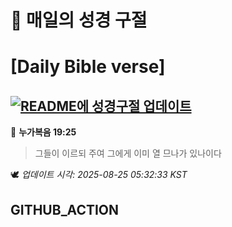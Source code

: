 # 🙏 매일의 성경 구절
# [Daily Bible verse]
## [![README에 성경구절 업데이트](https://github.com/DONGSUKA/first_test/actions/workflows/update-readme-bible.yml/badge.svg)](https://github.com/DONGSUKA/first_test/actions/workflows/update-readme-bible.yml)
<!-- START_BIBLE_VERSE -->
📖 **누가복음 19:25**
> 그들이 이르되 주여 그에게 이미 열 므나가 있나이다

🕊️ _업데이트 시각: 2025-08-25 05:32:33 KST_
  <!-- END_BIBLE_VERSE -->
## GITHUB_ACTION
